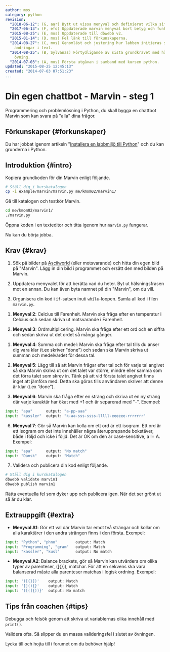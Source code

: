 ```yaml
---
author: mos
category: python
revision:
  "2018-06-12": (G, aar) Bytt ut vissa menyval och definierat vilka siffror valen är.
  "2017-06-13": (F, efo) Uppdaterade marvin menyval bort betyg och funktioner.
  "2015-08-25": (E, mos) Uppdaterade till dbwebb v2.
  "2015-01-14": (D, mos) Fel länk till förkunskaperna.
  "2014-08-27": (C, mos) Genomläst och justering hur labben initieras samt mindre
    ändringar i text.
  "2014-08-25": (B, Sylvanas) Förtydligande av sista grundkravet med hänvisning till
    övning.
  "2014-07-03": (A, mos) Första utgåvan i samband med kursen python.
updated: "2015-08-25 12:45:13"
created: "2014-07-03 07:51:23"
...
```

Din egen chattbot - Marvin - steg 1
==================================

Programmering och problemlösning i Python, du skall bygga en chattbot Marvin som kan svara på "alla" dina frågor.

<!--more-->



Förkunskaper {#forkunskaper}
-----------------------

Du har jobbat igenom artikeln "[Installera en labbmiljö till Python](kunskap/installera-en-labbmiljo-till-python)" och du kan grunderna i Python.



Introduktion {#intro}
-----------------------

Kopiera grundkoden för din Marvin enligt följande.

```bash
# Ställ dig i kurskatalogen
cp -i example/marvin/marvin.py me/kmom02/marvin1/
```

Gå till katalogen och testkör Marvin.

```bash
cd me/kmom02/marvin1/
./marvin.py
```

Öppna koden i en texteditor och titta igenom hur `marvin.py` fungerar.

Nu kan du börja jobba.



Krav {#krav}
-----------------------

1. Sök på bilder på [Asciiworld](http://www.asciiworld.com/) (eller motsvarande) och hitta din egen bild på "Marvin". Lägg in din bild i programmet och ersätt den med bilden på Marvin.

1. Uppdatera menyvalet för att berätta vad du heter. Byt ut hälsningsfrasen mot en annan. Du kan även byta namnet på din "Marvin", om du vill.

1. Organisera din kod i `if`-satsen inuti `while`-loopen. Samla all kod i filen `marvin.py`.

<!-- 1. **Menyval 2**: Ålder till sekunder. Marvin ska fråga efter din ålder och sedan skriva ut hur många sekunder du minst har levt. -->

<!-- 1. **Menyval 3**: Vikt på månen. Marvin ska fråga efter en vikt i kg och sedan skriva ut hur mycket den vikten skulle vara på månen. -->

<!-- 1. **Menyval 4**: Minuter till timmar. Marvin ska fråga efter antal minuter och sedan skriva ut hur många timmar och minuter det motsvarar. -->

1. **Menyval 2**: Celcius till Farenheit. Marvin ska fråga efter en temperatur i Celcius och sedan skriva ut motsvarande i Farenheit.

1. **Menyval 3**: Ordmultiplicering. Marvin ska fråga efter ett ord och en siffra och sedan skriva ut det ordet så många gånger.

<!-- 1. **Menyval 3**: Slumpmässiga tal. Marvin ska fråga efter min och max och sedan skriva ut 10 slumpmässiga tal mellan min och max. Dessa ska skrivas ut kommaseparerat på samma rad. Till exempel: `29, 34, 45, 43, 22, 34`. -->

1. **Menyval 4**: Summa och medel: Marvin ska fråga efter tal tills du anser dig vara klar (t.ex skriver "done") och sedan ska Marvin skriva ut summan och medelvärdet för dessa tal.

1. **Menyval 5**: Lägg till så att Marvin frågar efter tal och för varje tal angivet så ska Marvin skriva ut om det talet var större, mindre eller samma som det förra talet som skrev in. Tänk på att vid första talet angivet finns inget att jämföra med. Detta ska göras tills användaren skriver att denne är klar (t.ex “done”).

1. **Menyval 6**: Marvin ska fråga efter en sträng och skriva ut en ny sträng där varje karaktär har ökat med +1 och är separerad med "-". Exempel:
```python
input: "apa"      output: "a-pp-aaa"
input: "kassler"  output: "k-aa-sss-ssss-lllll-eeeeee-rrrrrrr"
```

6. **Menyval 7**: Gör så Marvin kan kolla om ett ord är ett isogram. Ett ord är ett isogram om det inte innehåller några återupprepande bokstäver, både i följd och icke i följd. Det är OK om den är case-sensitive, a != A. Exempel:
```python
input: "apa"      output: "No match"
input: "Dansk"    output: "Match"
```

7. Validera och publicera din kod enligt följande.

<!-- 1. Menyval: Poäng till betyg. Marvin ska fråga efter maxpoäng samt dina poäng och sedan ska Marvin skriva ut vilket betyg dina poäng motsvarade. Kika på övning 3.3 i boken [Python for Informatics](kunskap/boken-python-for-informatics-exploring-information). -->



```bash
# Ställ dig i kurskatalogen
dbwebb validate marvin1
dbwebb publish marvin1
```

Rätta eventuella fel som dyker upp och publicera igen. När det ser grönt ut så är du klar.



Extrauppgift {#extra}
-----------------------
* **Menyval A1**: Gör ett val där Marvin tar emot två strängar och kollar om alla karaktärer i den andra strängen finns i den första. Exempel:
```python
input: "Python", "phno"        output: Match
input: "Programming", "gram"   output: Match
input: "kassler", "kusl"       output: No match 
```

* **Menyval A2**: Balance brackets, gör så Marvin kan utvärdera om olika typer av parenteser, ([{}]), matchar. För att en sekvens ska vara balanserad måste alla parenteser matchas i logisk ordning. Exempel: 
```python
input: '([{}])'    output: Match
input: '[](){}'    output: Match
input: '([(]{))}'  output: No match
```
<!-- * **Menyval A1**: Lägg till så att Marvin kan räkna ut arean på en cirkel, där input från användaren är radien på cirkeln.-->
<!-- * **Menyval A2**: Lägg till så att Marvin kan räkna ut hypotenusan på en triangel där inputen är de rätvinkliga sidorna.-->


Tips från coachen {#tips}
-----------------------

Debugga och felsök genom att skriva ut variablernas olika innehåll med `print()`.

Validera ofta. Så slipper du en massa valideringsfel i slutet av övningen.

Lycka till och hojta till i forumet om du behöver hjälp!
